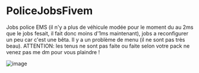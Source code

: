# PoliceJobsFivem
Jobs police EMS (il n'y a plus de véhicule modée pour le moment du au 2ms que le jobs fesait, il fait donc moins d'1ms maintenant), jobs a reconfigurer un peu car c'est une bêta. Il y a un problème de menu (il ne sont pas très beau). ATTENTION: les tenus ne sont pas faite ou faite selon votre pack ne venez pas me dm pour vous plaindre !

![image](https://user-images.githubusercontent.com/106872254/172000963-4956eef9-c407-4860-862f-a5e8173dc6f1.png)
